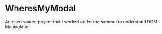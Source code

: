 # WheresMyModal
An open source project that I worked on for the summer to understand DOM Manipulation
